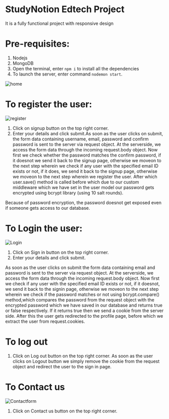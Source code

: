 # StudyNotion Edtech Project
It is a fully functional project with responsive design
# Pre-requisites:
1) Nodejs
2) MongoDB
3) Open the terminal, enter `npm i` to install all the dependencies
4) To launch the server, enter command `nodemon start`.

![home](https://github.com/insia-meraj/Task2_Studynotion_project/assets/142750155/4017f4e6-ce75-4d3e-b2ad-e5ddf560b5a2)

# To register the user:

![register](https://github.com/insia-meraj/Task2_Studynotion_project/assets/142750155/24d4be26-579a-4074-831f-02a00093d1cb)

1) Click on signup button on the top right corner.
2) Enter your details and click submit.As soon as the user clicks on submit, the form data containing username, email, password and confirm password is sent to the server via request object. 
At the serverside, we access the form data through the incoming request.body object.
Now first we check whether the password matches the confirm password, if it doesnot we send it back to the signup page, otherwise we moveon to the next step wherein we check if any user with the specified email ID exists or not, if it does, we send it back to the signup page, otherwise we moveon to the next step wherein we register the user. After which user.save() method is called before which due to our custom middleware which we have set in the user model our password gets encrypted using bcrypt library (using 10 salt rounds).

Because of password encryption, the password doesnot get exposed even if someone gets access to our database.
# To Login the user:
![Login](https://github.com/insia-meraj/Task2_Studynotion_project/assets/142750155/12d54ebd-fa01-4c73-abae-b00b7f38b77c)
1) Click on Sign in button on the top right corner.
2) Enter your details and click submit.

As soon as the user clicks on submit the form data containing email and password is sent to the server via request object. 
At the serverside, we access the form data through the incoming request.body object.
Now first we check if any user with the specified email ID exists or not, if it doesnot, we send it back to the signin page, otherwise we moveon to the next step wherein we check if the password matches or not using bcrypt.compare() method,which compares the password from the request object with the encrypted password which we have saved in our database and returns true or false respectively. If it returns true then we send a cookie from the server side.
After this the user gets redirected to the profile page, before which we extract the user from request.cookies.
# To log out
1) Click on Log out button on the top right corner.
As soon as the user clicks on Logout button we simply remove the cookie from the request object and redirect the user to the sign in page.
# To Contact us
![Contactform](https://github.com/insia-meraj/Task2_Studynotion_project/assets/142750155/77dd03a0-835f-4c10-9ffe-55301dd29a24)


1) Click on Contact us button on the top right corner.


